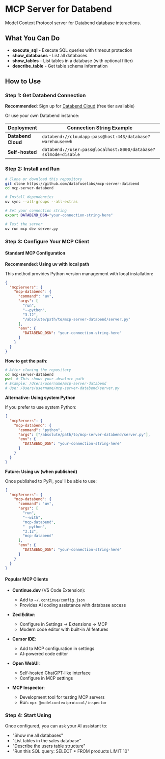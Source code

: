 # MCP Server for Databend

Model Context Protocol server for Databend database interactions.

## What You Can Do

- **execute_sql** - Execute SQL queries with timeout protection
- **show_databases** - List all databases
- **show_tables** - List tables in a database (with optional filter)
- **describe_table** - Get table schema information

## How to Use

### Step 1: Get Databend Connection

**Recommended**: Sign up for [Databend Cloud](https://databend.com) (free tier available)

Or use your own Databend instance:

| Deployment | Connection String Example |
|------------|---------------------------|
| **Databend Cloud** | `databend://cloudapp:pass@host:443/database?warehouse=wh` |
| **Self-hosted** | `databend://user:pass@localhost:8000/database?sslmode=disable` |

### Step 2: Install and Run

```bash
# Clone or download this repository
git clone https://github.com/datafuselabs/mcp-server-databend
cd mcp-server-databend

# Install dependencies
uv sync --all-groups --all-extras

# Set your connection string
export DATABEND_DSN="your-connection-string-here"

# Test the server
uv run mcp dev server.py
```

### Step 3: Configure Your MCP Client

#### Standard MCP Configuration

**Recommended: Using uv with local path**

This method provides Python version management with local installation:

```json
{
  "mcpServers": {
    "mcp-databend": {
      "command": "uv",
      "args": [
        "run",
        "--python",
        "3.12",
        "/absolute/path/to/mcp-server-databend/server.py"
      ],
      "env": {
        "DATABEND_DSN": "your-connection-string-here"
      }
    }
  }
}
```

**How to get the path:**
```bash
# After cloning the repository
cd mcp-server-databend
pwd  # This shows your absolute path
# Example: /Users/username/mcp-server-databend
# Use: /Users/username/mcp-server-databend/server.py
```

**Alternative: Using system Python**

If you prefer to use system Python:

```json
{
  "mcpServers": {
    "mcp-databend": {
      "command": "python",
      "args": ["/absolute/path/to/mcp-server-databend/server.py"],
      "env": {
        "DATABEND_DSN": "your-connection-string-here"
      }
    }
  }
}
```

**Future: Using uv (when published)**

Once published to PyPI, you'll be able to use:

```json
{
  "mcpServers": {
    "mcp-databend": {
      "command": "uv",
      "args": [
        "run",
        "--with",
        "mcp-databend",
        "--python",
        "3.12",
        "mcp-databend"
      ],
      "env": {
        "DATABEND_DSN": "your-connection-string-here"
      }
    }
  }
}
```

#### Popular MCP Clients

- **Continue.dev** (VS Code Extension):
  - Add to `~/.continue/config.json`
  - Provides AI coding assistance with database access

- **Zed Editor**:
  - Configure in Settings → Extensions → MCP
  - Modern code editor with built-in AI features

- **Cursor IDE**:
  - Add to MCP configuration in settings
  - AI-powered code editor

- **Open WebUI**:
  - Self-hosted ChatGPT-like interface
  - Configure in MCP settings

- **MCP Inspector**:
  - Development tool for testing MCP servers
  - Run: `npx @modelcontextprotocol/inspector`

### Step 4: Start Using

Once configured, you can ask your AI assistant to:
- "Show me all databases"
- "List tables in the sales database"
- "Describe the users table structure"
- "Run this SQL query: SELECT * FROM products LIMIT 10"
